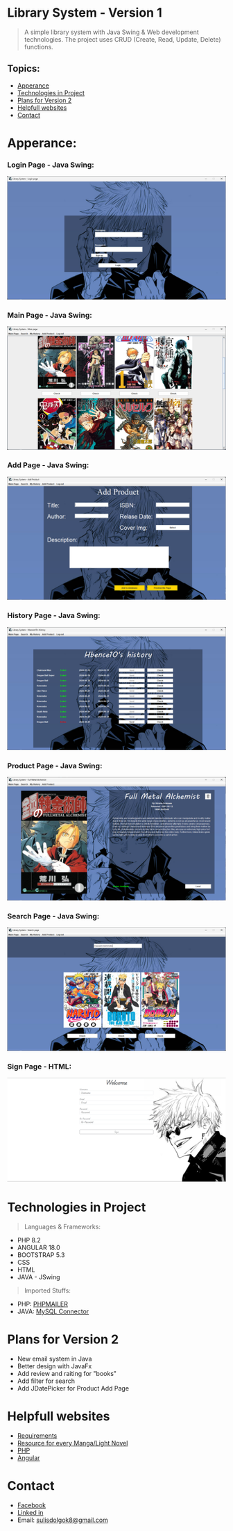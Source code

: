 # Library System - Version 1

> A simple library system with Java Swing & Web development technologies. The project uses CRUD (Create, Read, Update, Delete) functions.

## Topics: 
* [Apperance](#Apperance)
* [Technologies in Project](#TechnologiesinProject)
* [Plans for Version 2](##PlansforVersion2)
* [Helpfull websites](#Helpfullwebsites)
* [Contact](#Contact)

# Apperance: 
### Login Page - Java Swing: 
![Login Page](readmeImgs/loginPage.png)

### Main Page - Java Swing:
![Login Page](readmeImgs/mainPage.png)

### Add Page - Java Swing:
![Login Page](readmeImgs/addPage.png)

### History Page - Java Swing:
![Login Page](readmeImgs/historyPage.png)

### Product Page - Java Swing:
![Login Page](readmeImgs/productPage.png)

### Search Page - Java Swing:
![Login Page](readmeImgs/searchPage.png)

### Sign Page - HTML:
![Login Page](readmeImgs/signPage.png)

# Technologies in Project
>Languages & Frameworks:
* PHP 8.2
* ANGULAR 18.0
* BOOTSTRAP 5.3
* CSS
* HTML
* JAVA - JSwing

> Imported Stuffs:
* PHP: [PHPMAILER](https://github.com/PHPMailer/PHPMailer)
* JAVA: [MySQL Connector](https://dev.mysql.com/downloads/connector/j/)

# Plans for Version 2
* New email system in Java
* Better design with JavaFx
* Add review and raiting for "books"
* Add filter for search
* Add JDatePicker for Product Add Page

# Helpfull websites
* [Requirements](https://www.naukri.com/code360/library/design-a-library-management-system-low-level-design)
* [Resource for every Manga/Light Novel](https://myanimelist.net)
* [PHP](https://www.php.net/)
* [Angular](https://angular.dev/overview)

# Contact
* [Facebook](https://www.facebook.com/halmai.bence.5?locale=hu_HU)
* [Linked in](https://www.linkedin.com/in/halmai-bence-5264062a4/)
* Email: sulisdolgok8@gmail.com



